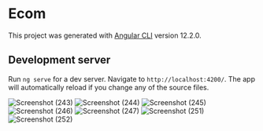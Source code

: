 # Ecom

This project was generated with [Angular CLI](https://github.com/angular/angular-cli) version 12.2.0.

## Development server

Run `ng serve` for a dev server. Navigate to `http://localhost:4200/`. The app will automatically reload if you change any of the source files.

![Screenshot (243)](https://user-images.githubusercontent.com/77641172/141956857-d6420c29-3354-4608-b8ad-6afc45c021f5.png)
![Screenshot (244)](https://user-images.githubusercontent.com/77641172/141956887-0a96808f-f9cd-4775-a665-d0c3918a8843.png)
![Screenshot (245)](https://user-images.githubusercontent.com/77641172/141956903-049f55f8-b5e8-42aa-9001-4a3ea8552fb5.png)
![Screenshot (246)](https://user-images.githubusercontent.com/77641172/141956920-ec113430-7c54-47d8-a1b1-d355d106cc36.png)
![Screenshot (247)](https://user-images.githubusercontent.com/77641172/141956935-dfed1786-057e-43ab-8a26-bf002a45a435.png)
![Screenshot (251)](https://user-images.githubusercontent.com/77641172/141957944-26f094df-9313-479d-8af6-05d7405cf229.png)
![Screenshot (252)](https://user-images.githubusercontent.com/77641172/141956961-6561b5a5-eb66-47c1-aed3-b14640b7cc2b.png)
